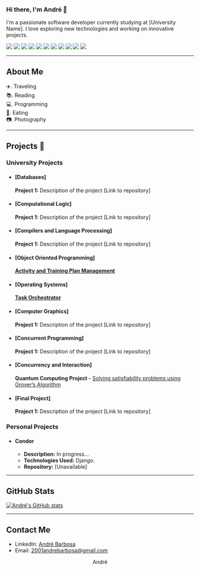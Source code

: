 ### Hi there, I'm André 👋

I'm a passionate software developer currently studying at [University Name]. I love exploring new technologies and working on innovative projects.

<p>
  <img src="https://img.shields.io/badge/python-3670A0?style=for-the-badge&logo=python&logoColor=ffdd54" />
  <img src="https://img.shields.io/badge/c-%2300599C.svg?style=for-the-badge&logo=c&logoColor=white" />
  <img src="https://img.shields.io/badge/c%23-%23239120.svg?style=for-the-badge&logo=csharp&logoColor=white" />
  <img src="https://img.shields.io/badge/java-%23ED8B00.svg?style=for-the-badge&logo=openjdk&logoColor=white" />
  <img src="https://img.shields.io/badge/Haskell-5e5086?style=for-the-badge&logo=haskell&logoColor=white" />
  <img src="https://img.shields.io/badge/php-%23777BB4.svg?style=for-the-badge&logo=php&logoColor=white" />
  <img src="https://img.shields.io/badge/DJANGO-REST-ff1709?style=for-the-badge&logo=django&logoColor=white&color=ff1709&labelColor=gray" />
  <img src="https://img.shields.io/badge/MySQL-00000F?style=for-the-badge&logo=mysql&logoColor=white" />
  <img src="https://img.shields.io/badge/MariaDB-003545?style=for-the-badge&logo=mariadb&logoColor=white" /> 
  <img src="https://img.shields.io/badge/MongoDB-%234ea94b.svg?style=for-the-badge&logo=mongodb&logoColor=white" />
  <img src="https://img.shields.io/badge/git-%23F05033.svg?style=for-the-badge&logo=git&logoColor=white" />
</p>

---

## About Me

✈️. Traveling  
📚. Reading  
💻. Programming  
🍜. Eating  
📷. Photography  

---

## Projects 📂

### University Projects

- #### [Databases]
  **Project 1:** Description of the project [Link to repository]

- #### [Computational Logic]
  **Project 1:** Description of the project [Link to repository]

- #### [Compilers and Language Processing]
  **Project 1:** Description of the project [Link to repository]
  
- #### [Object Oriented Programming]
  [**Activity and Training Plan Management**](https://github.com/Eucl2/POO-2024)
  
- #### [Operating Systems]
  [**Task Orchestrator**](https://github.com/Eucl2/Operating-Systems)

- #### [Computer Graphics]
  **Project 1:** Description of the project [Link to repository]

- #### [Concurrent Programming]
  **Project 1:** Description of the project [Link to repository]

- #### [Concurrency and Interaction]
  **Quantum Computing Project -** [Solving satisfiability problems using Grover’s Algorithm](https://github.com/Eucl2/Concurrency-and-Interaction)

- #### [Final Project]
  **Project 1:** Description of the project [Link to repository]

### Personal Projects

- #### Condor
  - **Description:** In progress...
  - **Technologies Used:** Django.
  - **Repository:** [Unavailable]

---

## GitHub Stats

[![André's GitHub stats](https://github-readme-stats.vercel.app/api?username=Eucl2)](https://github.com/anuraghazra/github-readme-stats)

---

## Contact Me

- LinkedIn: [André Barbosa](www.linkedin.com/in/andré-oliveira-barbosa)
- Email: 2001andrebarbosa@gmail.com

<p align="center"> André </p>
